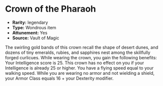 
# Crown of the Pharaoh

* **Rarity:** legendary
* **Type:** Wondrous item
* **Attunement:** Yes
* **Source:** Vault of Magic


The swirling gold bands of this crown recall the shape of desert dunes, and dozens of tiny emeralds, rubies, and sapphires nest among the skillfully forged curlicues. While wearing the crown, you gain the following benefits: Your Intelligence score is 25. This crown has no effect on you if your Intelligence is already 25 or higher. You have a flying speed equal to your walking speed. While you are wearing no armor and not wielding a shield, your Armor Class equals 16 + your Dexterity modifier.
